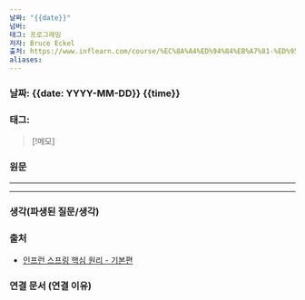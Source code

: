 ```yaml
---
날짜: "{{date}}"
넘버: 
태그: 프로그래밍
저자: Bruce Eckel
출처: https://www.inflearn.com/course/%EC%8A%A4%ED%94%84%EB%A7%81-%ED%95%B5%EC%8B%AC-%EC%9B%90%EB%A6%AC-%EA%B8%B0%EB%B3%B8%ED%8E%B8/dashboard
aliases:
---
```

### 날짜: {{date: YYYY-MM-DD}} {{time}}

### 태그:

>[!메모]
>

### 원문
---

---
### 생각(파생된 질문/생각)

### 출처
- [인프런 스프링 핵심 원리 - 기본편](https://www.inflearn.com/course/%EC%8A%A4%ED%94%84%EB%A7%81-%ED%95%B5%EC%8B%AC-%EC%9B%90%EB%A6%AC-%EA%B8%B0%EB%B3%B8%ED%8E%B8/dashboard)

### 연결 문서 (연결 이유)
